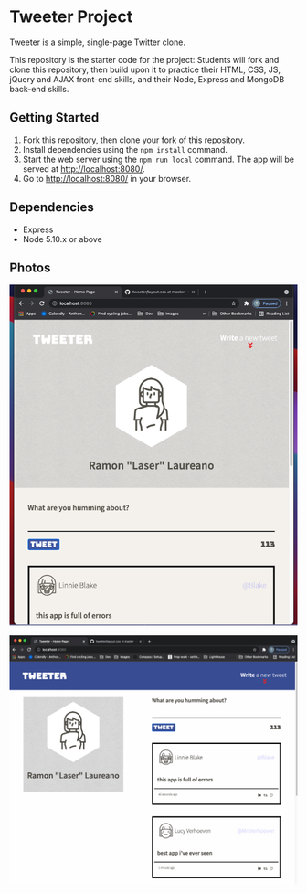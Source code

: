 # Tweeter Project

Tweeter is a simple, single-page Twitter clone.

This repository is the starter code for the project: Students will fork and clone this repository, then build upon it to practice their HTML, CSS, JS, jQuery and AJAX front-end skills, and their Node, Express and MongoDB back-end skills.

## Getting Started

1. Fork this repository, then clone your fork of this repository.
2. Install dependencies using the `npm install` command.
3. Start the web server using the `npm run local` command. The app will be served at <http://localhost:8080/>.
4. Go to <http://localhost:8080/> in your browser.

## Dependencies

- Express
- Node 5.10.x or above



## Photos
!["Screenshot of URLs page"](https://github.com/tmeyer01/tweeter/blob/master/public/images/Screen%20Shot%202021-10-07%20at%2010.16.15%20PM.png?raw=true)

!["Screenshot of Login page"](https://github.com/tmeyer01/tweeter/blob/master/public/images/Screen%20Shot%202021-10-07%20at%2010.16.03%20PM.png?raw=true)